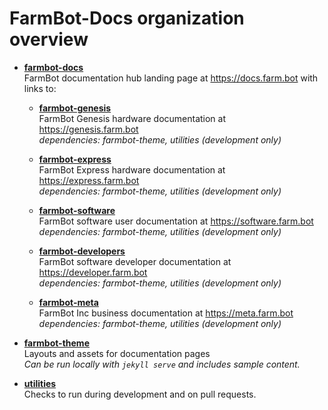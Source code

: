 # FarmBot-Docs organization overview

 - **[farmbot-docs](https://github.com/FarmBot-Docs/farmbot-docs)**<br>
   FarmBot documentation hub landing page at https://docs.farm.bot with links to:

    - **[farmbot-genesis](https://github.com/FarmBot-Docs/farmbot-genesis)**<br>
      FarmBot Genesis hardware documentation at https://genesis.farm.bot<br>
      _dependencies: farmbot-theme, utilities (development only)_

    - **[farmbot-express](https://github.com/FarmBot-Docs/farmbot-express)**<br>
      FarmBot Express hardware documentation at https://express.farm.bot<br>
      _dependencies: farmbot-theme, utilities (development only)_

    - **[farmbot-software](https://github.com/FarmBot-Docs/farmbot-software)**<br>
      FarmBot software user documentation at https://software.farm.bot<br>
      _dependencies: farmbot-theme, utilities (development only)_

    - **[farmbot-developers](https://github.com/FarmBot-Docs/farmbot-developers)**<br>
      FarmBot software developer documentation at https://developer.farm.bot<br>
      _dependencies: farmbot-theme, utilities (development only)_

    - **[farmbot-meta](https://github.com/FarmBot-Docs/farmbot-meta)**<br>
      FarmBot Inc business documentation at https://meta.farm.bot<br>
      _dependencies: farmbot-theme, utilities (development only)_

 - **[farmbot-theme](https://github.com/FarmBot-Docs/farmbot-theme)**<br>
   Layouts and assets for documentation pages<br>
   _Can be run locally with `jekyll serve` and includes sample content._

 - **[utilities](https://github.com/FarmBot-Docs/utilities)**<br>
   Checks to run during development and on pull requests.
